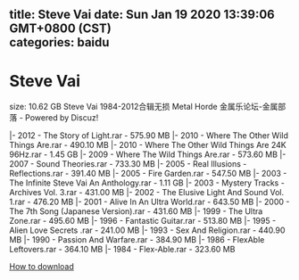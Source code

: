 
title: Steve Vai
date: Sun Jan 19 2020 13:39:06 GMT+0800 (CST)    
categories: baidu
---

# Steve Vai
size: 10.62 GB
 Steve Vai 1984-2012合辑无损 Metal Horde 金属乐论坛-金属部落 - Powered by Discuz!
 
|- 2012 - The Story of Light.rar - 575.90 MB
|- 2010 - Where The Other Wild Things Are.rar - 490.10 MB
|- 2010 - Where The Other Wild Things Are 24K 96Hz.rar - 1.45 GB
|- 2009 - Where The Wild Things Are.rar - 573.60 MB
|- 2007 - Sound Theories.rar - 733.30 MB
|- 2005 - Real Illusions - Reflections.rar - 391.40 MB
|- 2005 - Fire Garden.rar - 547.50 MB
|- 2003 - The Infinite Steve Vai  An Anthology.rar - 1.11 GB
|- 2003 - Mystery Tracks - Archives Vol. 3.rar - 431.00 MB
|- 2002 - The Elusive Light And Sound Vol. 1.rar - 476.20 MB
|- 2001 - Alive In An Ultra World.rar - 643.50 MB
|- 2000 - The 7th Song (Japanese Version).rar - 431.60 MB
|- 1999 - The Ultra Zone.rar - 495.60 MB
|- 1996 - Fantastic Guitar.rar - 513.80 MB
|- 1995 - Alien Love Secrets .rar - 241.00 MB
|- 1993 - Sex And Religion.rar - 440.90 MB
|- 1990 -  Passion And Warfare.rar - 384.90 MB
|- 1986 - FlexAble Leftovers.rar - 364.10 MB
|- 1984 - Flex-Able.rar - 323.60 MB

[How to download](https://bpcam.bemobtrk.com/go/2ceec3aa-1ca2-46d6-b9ff-aaa5c184517c?jno=580)